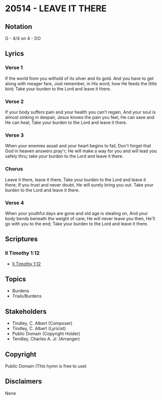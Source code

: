 # 20514 - LEAVE IT THERE

## Notation

G - 4/4 on 4 - DO

## Lyrics

### Verse 1

If the world from you withold of its silver and its gold. And you have to get along with meager fare, Just remember, in His word, how He feeds the little bird; Take your burden to the Lord and leave it there.

### Verse 2

If your body suffers pain and your health you can't regain, And your soul is almost sinking in despair, Jesus knows the pain you feel, He can save and He can heal; Take your burden to the Lord and leave it there.

### Verse 3

When your enemies assail and your heart begins to fail, Don't forget that God in heaven answers pray'r; He will make a way for you and will lead you safely thru; take your burden to the Lord and leave it there.

### Chorus

Leave it there, leave it there, Take your burden to the Lord and leave it there; If you trust and never doubt, He will surely bring you out. Take your burden to the Lord and leave it there.

### Verse 4

When your youthful days are gone and old age is stealing on, And your body bends beneath the weight of care; He will never leave you then, He'll go with you to the end; Take your burden to the Lord and leave it there.


## Scriptures

### II Timothy 1:12

- [II Timothy 1:12](https://www.biblegateway.com/passage/?search=II%20Timothy%201%3A12)


## Topics

- Burdens
- Trials/Burdens

## Stakeholders

- Tindley, C. Albert (Composer)
- Tindley, C. Albert (Lyricist)
- Public Domain (Copyright Holder)
- Tendley, Charles A.  Jr. (Arranger)

## Copyright

Public Domain
(This hymn is free to use)

## Disclaimers

None

